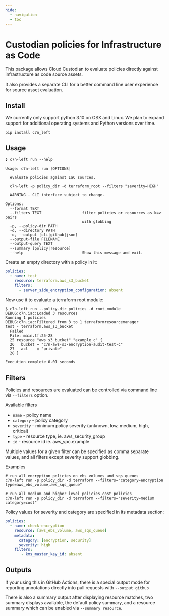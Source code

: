 ```yaml
---
hide:
  - navigation
  - toc
---
```


# Custodian policies for Infrastructure as Code


This package allows Cloud Custodian to evaluate policies directly
against infrastructure as code source assets.

It also provides a separate CLI for a better command line user experience for
source asset evaluation.

## Install

We currently only support python 3.10 on OSX and Linux. We plan to
expand support for additional operating systems and Python versions
over time.


```shell
pip install c7n_left
```

## Usage

```shell
❯ c7n-left run --help

Usage: c7n-left run [OPTIONS]

  evaluate policies against IaC sources.

  c7n-left -p policy_dir -d terraform_root --filters "severity=HIGH"

  WARNING - CLI interface subject to change.

Options:
  --format TEXT
  --filters TEXT                  filter policies or resources as k=v pairs
                                  with globbing
  -p, --policy-dir PATH
  -d, --directory PATH
  -o, --output [cli|github|json]
  --output-file FILENAME
  --output-query TEXT
  --summary [policy|resource]
  --help                          Show this message and exit.
```


Create an empty directory with a policy in it:

```yaml
policies:
  - name: test
    resource: terraform.aws_s3_bucket
    filters:
      - server_side_encryption_configuration: absent
```

Now use it to evaluate a terraform root module:

```shell
$ c7n-left run --policy-dir policies -d root_module
DEBUG:c7n.iac:Loaded 3 resources
Running 1 policies
DEBUG:c7n.iac:Filtered from 3 to 1 terraformresourcemanager
test - terraform.aws_s3_bucket
  Failed
  File: main.tf:25-28
  25 resource "aws_s3_bucket" "example_c" {  
  26   bucket = "c7n-aws-s3-encryption-audit-test-c"  
  27   acl    = "private"
  28 }

Execution complete 0.01 seconds
```


## Filters

Policies and resources are evaluated can be controlled via
command line via `--filters` option.

Available filters

- `name` - policy name
- `category` - policy category
- `severity` - minimum policy severity (unknown, low, medium, high, critical)
- `type` - resource type, ie. aws_security_group
- `id` - resource id  ie. aws_vpc.example 

Multiple values for a given filter can be specified as comma separate values, and all filters
except severity support globbing.

Examples
```
# run all encryption policies on ebs volumes and sqs queues
c7n-left run -p policy_dir -d terraform --filters="category=encryption type=aws_ebs_volume,aws_sqs_queue"

# run all medium and higher level policies cost policies
c7n-left run -p policy_dir -d terraform --filters="severity=medium category=cost"
```

Policy values for severity and category are specified in its metadata section:

```yaml
policies:
  - name: check-encryption
    resource: [aws_ebs_volume, aws_sqs_queue]
    metadata:
      category: [encryption, security]
      severity: high
    filters:
       - kms_master_key_id: absent
```       


## Outputs

If your using this in GitHub Actions, there is a special output mode
for reporting annotations directly into pull requests with `--output github`

There is also a summary output after displaying resource matches, two summary 
displays available, the default policy summary, and a resource summary
which can be enabled via `--summary resource`.